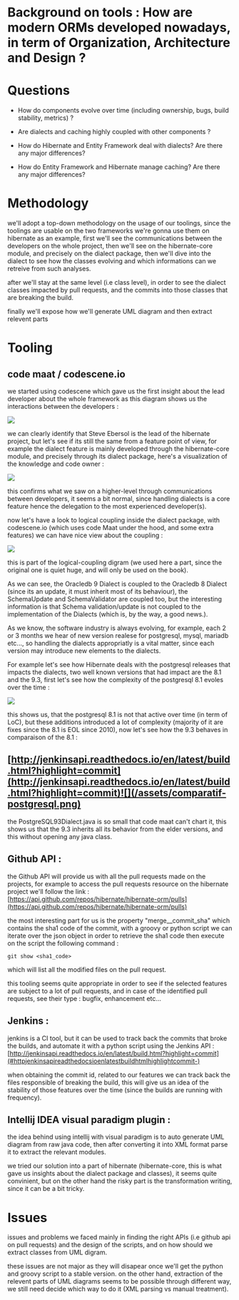 # Background on tools : **How are modern ORMs developed nowadays, in term of Organization, Architecture and Design ?**

# Questions

* How do components evolve over time \(including ownership, bugs, build stability, metrics\) ?

* Are dialects and caching highly coupled with other components  ?

* How do Hibernate and Entity Framework deal with dialects? Are there any major differences?

* How do Entity Framework and Hibernate manage caching? Are there any major differences?

# Methodology

we'll adopt a top-down methodology on the usage of our toolings, since the toolings are usable on the two frameworks we're gonna  use them on hibernate as an example, first we'll see the communications between the developers on the whole project, then we'll see on the hibernate-core module, and precisely on the dialect package, then we'll dive into the dialect to see how the classes evolving and which informations can we retreive from such analyses.

after we'll stay at the same level \(i.e class level\), in order to see the dialect classes impacted by pull requests, and the commits into those classes that are breaking the build.

finally we'll expose how we'll generate UML diagram and then extract relevent parts

# Tooling

## code maat / codescene.io

we started using codescene which gave us the first insight about the lead developer about the whole framework as this diagram shows us the interactions between the developers :

![](/assets/lead.png)

we can clearly identify that Steve Ebersol is the lead of the hibernate project, but let's see if its still the same from a feature point of view, for example the dialect feature is mainly developed through the hibernate-core module, and precisely through its dialect package, here's a visualization of the knowledge and code owner :

![](/assets/ownership.png)

this confirms what we saw on a higher-level through communications between developers, it seems a bit normal, since handling dialects is a core feature hence the delegation to the most experienced developer\(s\).

now let's have a look to logical coupling inside the dialect package, with codescene.io \(which uses code Maat under the hood, and some extra features\) we can have nice view about the coupling  :

![](/assets/logicalcoupling-dialect.png)

this is part of the logical-coupling digram \(we used here a part, since the original one is quiet huge, and will only be used on the book\).

As we can see, the Oracledb 9 Dialect is coupled to the Oracledb 8 Dialect \(since its an update, it must inherit most of its behaviour\), the SchemaUpdate and SchemaValidator are coupled too, but the interesting information is that Schema validation/update is not coupled to the implementation of the Dialects \(which is, by the way, a good news.\).

As we know, the software industry is always evolving, for example, each 2 or 3 months we hear of new version realese for postgresql, mysql, mariadb etc..., so handling the dialects appropriatly is a vital matter, since each version may introduce new elements to the dialects.

For example let's see how Hibernate deals with the postgresql releases that impacts the dialects, two well known versions that had impact are the 8.1 and the 9.3, first let's see how the complexity of the postgresql 8.1 evoles over the time :

![](/assets/postgresql-complexity.png)

this shows us, that the postgresql 8.1 is not that active over time \(in term of LoC\), but these additions introduced a lot of complexity \(majority of it are fixes since the 8.1 is EOL since 2010\), now let's see how the 9.3 behaves in comparaison of the 8.1 :

## [http://jenkinsapi.readthedocs.io/en/latest/build.html?highlight=commit](http://jenkinsapi.readthedocs.io/en/latest/build.html?highlight=commit)![](/assets/comparatif-postgresql.png)

the PostgreSQL93Dialect.java is so small that code maat can't chart it, this shows us that the 9.3 inherits all its behavior from the elder versions, and this without opening any java class.

## Github API :

the Github API will provide us with all the pull requests made on the projects, for example to access the pull requests resource on the hibernate project we'll follow the link : [https://api.github.com/repos/hibernate/hibernate-orm/pulls](https://api.github.com/repos/hibernate/hibernate-orm/pulls)

the most interesting part for us is the property "merge\_\_commit\_sha" which contains the sha1 code of the commit, with a groovy or python script we can iterate over the json object in order to retrieve the sha1 code then execute on the script the following command :

```
git show <sha1_code>
```

which will list all the modified files on the pull request.

this tooling seems quite appropriate in order to see if the selected features are subject to a lot of pull requests, and in case of the identified pull requests, see their type : bugfix, enhancement etc...

## Jenkins :

jenkins is a CI tool, but it can be used to track back the commits that broke the builds, and automate it with a python script using the Jenkins API : [http://jenkinsapi.readthedocs.io/en/latest/build.html?highlight=commit](#httpjenkinsapireadthedocsioenlatestbuildhtmlhighlightcommit-)

when obtaining the commit id, related to our features we can track back the files responsible of breaking the build, this will give us an idea of the stability of those features over the time \(since the builds are running with frequency\).

## Intellij IDEA visual paradigm plugin :

the idea behind using intellij with visual paradigm is to auto generate UML diagram from raw java code, then after converting it into XML format parse it to extract the relevant modules.

we tried our solution into a part of hibernate \(hibernate-core, this is what gave us insights about the dialect package and classes\), it seems quite convinient, but on the other hand the risky part is the transformation writing, since it can be a bit tricky.

# Issues

issues and problems we faced mainly in finding the right APIs \(i.e github api on pull requests\) and the design of the scripts, and on  how should we extract classes from UML digram.

these issues are not major as they will disapear once we'll get the python and groovy script to a stable version. on the other hand, extraction of the relevent parts of UML diagrams seems to be possible through different way, we still need decide which way to do it \(XML parsing vs manual treatment\).


